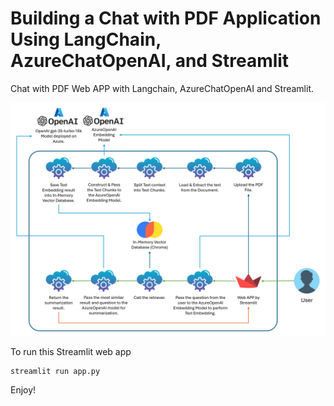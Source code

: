 # Building a Chat with PDF Application Using LangChain, AzureChatOpenAI, and Streamlit
Chat with PDF Web APP with Langchain, AzureChatOpenAI and Streamlit.

![alt text](git_images/Workflow_.png)

To run this Streamlit web app

```
streamlit run app.py
```

Enjoy!
